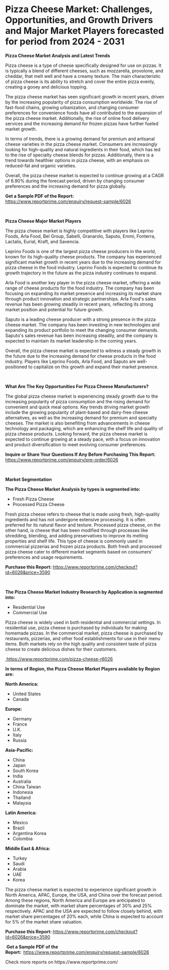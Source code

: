 <p><h1>Pizza Cheese Market: Challenges, Opportunities, and Growth Drivers and Major Market Players forecasted for period from 2024 - 2031</h1></p><p><strong>Pizza Cheese Market Analysis and Latest Trends</strong></p>
<p><p>Pizza cheese is a type of cheese specifically designed for use on pizzas. It is typically a blend of different cheeses, such as mozzarella, provolone, and cheddar, that melt well and have a creamy texture. The main characteristic of pizza cheese is its ability to stretch and cover the entire pizza evenly, creating a gooey and delicious topping.</p><p>The pizza cheese market has seen significant growth in recent years, driven by the increasing popularity of pizza consumption worldwide. The rise of fast-food chains, growing urbanization, and changing consumer preferences for convenience foods have all contributed to the expansion of the pizza cheese market. Additionally, the rise of online food delivery services and the increasing demand for frozen pizzas have further fueled market growth.</p><p>In terms of trends, there is a growing demand for premium and artisanal cheese varieties in the pizza cheese market. Consumers are increasingly looking for high-quality and natural ingredients in their food, which has led to the rise of specialty cheese blends for pizzas. Additionally, there is a trend towards healthier options in pizza cheese, with an emphasis on reduced-fat and organic varieties.</p><p>Overall, the pizza cheese market is expected to continue growing at a CAGR of 6.90% during the forecast period, driven by changing consumer preferences and the increasing demand for pizza globally.</p></p>
<p><strong>Get a Sample PDF of the Report:&nbsp;</strong> <a href="https://www.reportprime.com/enquiry/request-sample/6026">https://www.reportprime.com/enquiry/request-sample/6026</a></p>
<p>&nbsp;</p>
<p><strong>Pizza Cheese Major Market Players</strong></p>
<p><p>The pizza cheese market is highly competitive with players like Leprino Foods, Arla Food, Bel Group, Sabelli, Granarolo, Saputo, Emmi, Fonterra, Lactalis, Eurial, Kraft, and Savencia. </p><p>Leprino Foods is one of the largest pizza cheese producers in the world, known for its high-quality cheese products. The company has experienced significant market growth in recent years due to the increasing demand for pizza cheese in the food industry. Leprino Foods is expected to continue its growth trajectory in the future as the pizza industry continues to expand.</p><p>Arla Food is another key player in the pizza cheese market, offering a wide range of cheese products for the food industry. The company has been focusing on expanding its market presence and increasing its market share through product innovation and strategic partnerships. Arla Food's sales revenue has been growing steadily in recent years, reflecting its strong market position and potential for future growth.</p><p>Saputo is a leading cheese producer with a strong presence in the pizza cheese market. The company has been investing in new technologies and expanding its product portfolio to meet the changing consumer demands. Saputo's sales revenue has been increasing steadily, and the company is expected to maintain its market leadership in the coming years.</p><p>Overall, the pizza cheese market is expected to witness a steady growth in the future due to the increasing demand for cheese products in the food industry. Players like Leprino Foods, Arla Food, and Saputo are well-positioned to capitalize on this growth and expand their market presence.</p></p>
<p>&nbsp;</p>
<p><strong>What Are The Key Opportunities For Pizza Cheese Manufacturers?</strong></p>
<p><p>The global pizza cheese market is experiencing steady growth due to the increasing popularity of pizza consumption and the rising demand for convenient and quick meal options. Key trends driving market growth include the growing popularity of plant-based and dairy-free cheese alternatives, as well as the increasing demand for premium and specialty cheeses. The market is also benefiting from advancements in cheese technology and packaging, which are enhancing the shelf life and quality of pizza cheese products. Looking forward, the pizza cheese market is expected to continue growing at a steady pace, with a focus on innovation and product diversification to meet evolving consumer preferences.</p></p>
<p><strong>Inquire or Share Your Questions If Any Before Purchasing This Report:</strong> <a href="https://www.reportprime.com/enquiry/pre-order/6026">https://www.reportprime.com/enquiry/pre-order/6026</a></p>
<p>&nbsp;</p>
<p><strong>Market Segmentation</strong></p>
<p><strong>The Pizza Cheese Market Analysis by types is segmented into:</strong></p>
<p><ul><li>Fresh Pizza Cheese</li><li>Processed Pizza Cheese</li></ul></p>
<p><p>Fresh pizza cheese refers to cheese that is made using fresh, high-quality ingredients and has not undergone extensive processing. It is often preferred for its natural flavor and texture. Processed pizza cheese, on the other hand, is cheese that has been modified through processes like shredding, blending, and adding preservatives to improve its melting properties and shelf life. This type of cheese is commonly used in commercial pizzerias and frozen pizza products. Both fresh and processed pizza cheese cater to different market segments based on consumers' preferences and usage requirements.</p></p>
<p><strong>Purchase this Report:&nbsp;</strong><a href="https://www.reportprime.com/checkout?id=6026&price=3590">https://www.reportprime.com/checkout?id=6026&price=3590</a></p>
<p>&nbsp;</p>
<p><strong>The Pizza Cheese Market Industry Research by Application is segmented into:</strong></p>
<p><ul><li>Residential Use</li><li>Commercial Use</li></ul></p>
<p><p>Pizza cheese is widely used in both residential and commercial settings. In residential use, pizza cheese is purchased by individuals for making homemade pizzas. In the commercial market, pizza cheese is purchased by restaurants, pizzerias, and other food establishments for use in their menu items. Both markets rely on the high quality and consistent taste of pizza cheese to create delicious dishes for their customers.</p></p>
<p><a href="https://www.reportprime.com/pizza-cheese-r6026">&nbsp;https://www.reportprime.com/pizza-cheese-r6026</a></p>
<p><strong>In terms of Region, the Pizza Cheese Market Players available by Region are:</strong></p>
<p>
    <p> <strong> North America: </strong>
        <ul>
            <li>United States</li>
            <li>Canada</li>
        </ul>
        </p> 
    <p> <strong> Europe: </strong>
        <ul>
            <li>Germany</li>
            <li>France</li>
            <li>U.K.</li>
            <li>Italy</li>
            <li>Russia</li>
        </ul>
        </p> 
    <p> <strong> Asia-Pacific: </strong>
        <ul>
            <li>China</li>
            <li>Japan</li>
            <li>South Korea</li>
            <li>India</li>
            <li>Australia</li>
            <li>China Taiwan</li>
            <li>Indonesia</li>
            <li>Thailand</li>
            <li>Malaysia</li>
        </ul>
        </p> 
    <p> <strong> Latin America: </strong>
        <ul>
            <li>Mexico</li>
            <li>Brazil</li>
            <li>Argentina Korea</li>
            <li>Colombia</li>
        </ul>
        </p> 
    <p> <strong> Middle East & Africa: </strong>
        <ul>
            <li>Turkey</li>
            <li>Saudi</li>
            <li>Arabia</li>
            <li>UAE</li>
            <li>Korea</li>
        </ul>
    </p>
    </p>
<p><p>The pizza cheese market is expected to experience significant growth in North America, APAC, Europe, the USA, and China over the forecast period. Among these regions, North America and Europe are anticipated to dominate the market, with market share percentages of 30% and 25% respectively. APAC and the USA are expected to follow closely behind, with market share percentages of 20% each, while China is expected to account for 5% of the market share valuation.</p></p>
<p><strong>Purchase this Report: </strong><a href="https://www.reportprime.com/checkout?id=6026&price=3590">https://www.reportprime.com/checkout?id=6026&price=3590</a></p>
<p>&nbsp;<strong>Get a Sample PDF of the Report:&nbsp;&nbsp;</strong><a href="https://www.reportprime.com/enquiry/request-sample/6026">https://www.reportprime.com/enquiry/request-sample/6026</a></p>
<p><strong></strong></p>
<p>Check more reports on https://www.reportprime.com/</p>